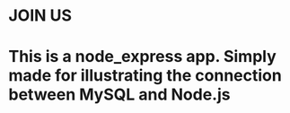 # JOIN US
<h1>This is a node_express app. Simply made for illustrating the connection between MySQL and Node.js</h1>
